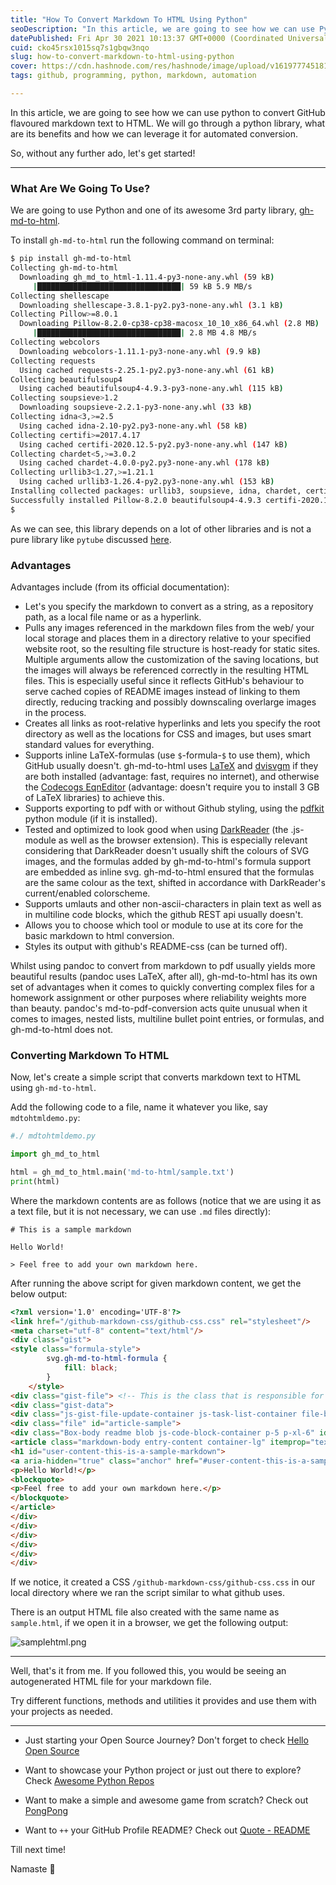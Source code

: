 ```yaml
---
title: "How To Convert Markdown To HTML Using Python"
seoDescription: "In this article, we are going to see how we can use Python to convert GitHub flavoured Markdown text to HTML."
datePublished: Fri Apr 30 2021 10:13:37 GMT+0000 (Coordinated Universal Time)
cuid: cko45rsx1015sq7s1gbqw3nqo
slug: how-to-convert-markdown-to-html-using-python
cover: https://cdn.hashnode.com/res/hashnode/image/upload/v1619777451810/ZA8Qucyrp.png
tags: github, programming, python, markdown, automation

---
```


In this article, we are going to see how we can use python to convert GitHub flavoured markdown text to HTML. We will go through a python library, what are its benefits and how we can leverage it for automated conversion.

So, without any further ado, let's get started!

---

### What Are We Going To Use?

We are going to use Python and one of its awesome 3rd party library, [gh-md-to-html](https://github.com/phseiff/github-flavored-markdown-to-html).

To install `gh-md-to-html` run the following command on terminal:

```bash
$ pip install gh-md-to-html
Collecting gh-md-to-html
  Downloading gh_md_to_html-1.11.4-py3-none-any.whl (59 kB)
     |████████████████████████████████| 59 kB 5.9 MB/s 
Collecting shellescape
  Downloading shellescape-3.8.1-py2.py3-none-any.whl (3.1 kB)
Collecting Pillow>=8.0.1
  Downloading Pillow-8.2.0-cp38-cp38-macosx_10_10_x86_64.whl (2.8 MB)
     |████████████████████████████████| 2.8 MB 4.8 MB/s 
Collecting webcolors
  Downloading webcolors-1.11.1-py3-none-any.whl (9.9 kB)
Collecting requests
  Using cached requests-2.25.1-py2.py3-none-any.whl (61 kB)
Collecting beautifulsoup4
  Using cached beautifulsoup4-4.9.3-py3-none-any.whl (115 kB)
Collecting soupsieve>1.2
  Downloading soupsieve-2.2.1-py3-none-any.whl (33 kB)
Collecting idna<3,>=2.5
  Using cached idna-2.10-py2.py3-none-any.whl (58 kB)
Collecting certifi>=2017.4.17
  Using cached certifi-2020.12.5-py2.py3-none-any.whl (147 kB)
Collecting chardet<5,>=3.0.2
  Using cached chardet-4.0.0-py2.py3-none-any.whl (178 kB)
Collecting urllib3<1.27,>=1.21.1
  Using cached urllib3-1.26.4-py2.py3-none-any.whl (153 kB)
Installing collected packages: urllib3, soupsieve, idna, chardet, certifi, webcolors, shellescape, requests, Pillow, beautifulsoup4, gh-md-to-html
Successfully installed Pillow-8.2.0 beautifulsoup4-4.9.3 certifi-2020.12.5 chardet-4.0.0 gh-md-to-html-1.11.4 idna-2.10 requests-2.25.1 shellescape-3.8.1 soupsieve-2.2.1 urllib3-1.26.4 webcolors-1.11.1
$
```

As we can see, this library depends on a lot of other libraries and is not a pure library like `pytube` discussed [here](download-youtube-videos-using-python-your-own-youtube-downloader).

### Advantages

Advantages include (from its official documentation):

* Let's you specify the markdown to convert as a string, as a repository path, as a local file name or as a hyperlink.
* Pulls any images referenced in the markdown files from the web/ your local storage and places them in a directory relative to your specified website root, so the resulting file structure is host-ready for static sites. Multiple arguments allow the customization of the saving locations, but the images will always be referenced correctly in the resulting HTML files. This is especially useful since it reflects GitHub's behaviour to serve cached copies of README images instead of linking to them directly, reducing tracking and possibly downscaling overlarge images in the process.
* Creates all links as root-relative hyperlinks and lets you specify the root directory as well as the locations for CSS and images, but uses smart standard values for everything.
* Supports inline LaTeX-formulas (use `$`-formula-`$` to use them), which GitHub usually doesn't. gh-md-to-html uses [LaTeX](https://www.tug.org/texlive/) and [dvisvgm](https://dvisvgm.de/) if they are both installed (advantage: fast, requires no internet), and otherwise the [Codecogs EqnEditor](https://latex.codecogs.com/) (advantage: doesn't require you to install 3 GB of LaTeX libraries) to achieve this.
* Supports exporting to pdf with or without Github styling, using the [pdfkit](https://pypi.org/project/pdfkit/) python module (if it is installed).
* Tested and optimized to look good when using [DarkReader](https://github.com/darkreader/darkreader) (the .js-module as well as the browser extension). This is especially relevant considering that DarkReader doesn't usually shift the colours of SVG images, and the formulas added by gh-md-to-html's formula support are embedded as inline svg. gh-md-to-html ensured that the formulas are the same colour as the text, shifted in accordance with DarkReader's current/enabled colorscheme.
* Supports umlauts and other non-ascii-characters in plain text as well as in multiline code blocks, which the github REST api usually doesn't.
* Allows you to choose which tool or module to use at its core for the basic markdown to html conversion.
* Styles its output with github's README-css (can be turned off).

Whilst using pandoc to convert from markdown to pdf usually yields more beautiful results (pandoc uses LaTeX, after all), gh-md-to-html has its own set of advantages when it comes to quickly converting complex files for a homework assignment or other purposes where reliability weights more than beauty. pandoc's md-to-pdf-conversion acts quite unusual when it comes to images, nested lists, multiline bullet point entries, or formulas, and gh-md-to-html does not.

### Converting Markdown To HTML

Now, let's create a simple script that converts markdown text to HTML using `gh-md-to-html`.

Add the following code to a file, name it whatever you like, say `mdtohtmldemo.py`:

```python
#./ mdtohtmldemo.py

import gh_md_to_html

html = gh_md_to_html.main('md-to-html/sample.txt')
print(html)
```

Where the markdown contents are as follows (notice that we are using it as a text file, but it is not necessary, we can use `.md` files directly):

```text
# This is a sample markdown

Hello World!

> Feel free to add your own markdown here.
```

After running the above script for given markdown content, we get the below output:

```html
<?xml version='1.0' encoding='UTF-8'?>
<link href="/github-markdown-css/github-css.css" rel="stylesheet"/>
<meta charset="utf-8" content="text/html"/>
<div class="gist">
<style class="formula-style">
        svg.gh-md-to-html-formula {
            fill: black;
        }
    </style>
<div class="gist-file"> <!-- This is the class that is responsible for the boxing! -->
<div class="gist-data">
<div class="js-gist-file-update-container js-task-list-container file-box">
<div class="file" id="article-sample">
<div class="Box-body readme blob js-code-block-container p-5 p-xl-6" id="file-docker-image-pull-md-readme" style="margin-left: 40px; margin-right: 40px; margin-top: 20px; margin-bottom: 20px">
<article class="markdown-body entry-content container-lg" itemprop="text">
<h1 id="user-content-this-is-a-sample-markdown">
<a aria-hidden="true" class="anchor" href="#user-content-this-is-a-sample-markdown" id="user-content-this-is-a-sample-markdown"><span aria-hidden="true" class="octicon octicon-link"></span></a>This is a sample markdown</h1>
<p>Hello World!</p>
<blockquote>
<p>Feel free to add your own markdown here.</p>
</blockquote>
</article>
</div>
</div>
</div>
</div>
</div>
</div>
```

If we notice, it created a CSS `/github-markdown-css/github-css.css` in our local directory where we ran the script similar to what github uses.

There is an output HTML file also created with the same name as `sample.html`, if we open it in a browser, we get the following output:

![samplehtml.png](https://cdn.hashnode.com/res/hashnode/image/upload/v1619777354750/rohnVAw8s.png)

---

Well, that's it from me. If you followed this, you would be seeing an autogenerated HTML file for your markdown file.

Try different functions, methods and utilities it provides and use them with your projects as needed.

---

- Just starting your Open Source Journey? Don't forget to check [Hello Open Source](https://github.com/siddharth2016/hello-open-source)

- Want to showcase your Python project or just out there to explore? Check [Awesome Python Repos](https://github.com/siddharth2016/awesome-python-repos)

- Want to make a simple and awesome game from scratch? Check out [PongPong](https://github.com/siddharth2016/PongPong)

- Want to `++` your GitHub Profile README? Check out [Quote - README](https://github.com/marketplace/actions/quote-readme)

Till next time!

Namaste 🙏